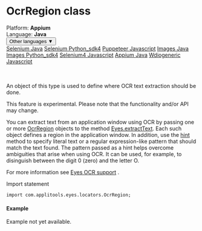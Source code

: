 # OcrRegion class
<div class='platform-bar-container-div'><div class='platform-bar-div'>Platform:  <b> Appium</b>
</div><div class='platform-bar-div'>Language: <b>Java</b></div><div class='dropdown-button-container-div'><button class='sdk-language-dropdown-button'>Other languages ▼</button><div class='dropdown-content'>
<a href='../../selenium/java/ocrregion'>Selenium Java</a>
<a href='../../selenium/python_sdk4/ocrregion'>Selenium Python_sdk4</a>
<a href='../../puppeteer/javascript/ocrregion'>Puppeteer Javascript</a>
<a href='../../images/java/ocrregion'>Images Java</a>
<a href='../../images/python_sdk4/ocrregion'>Images Python_sdk4</a>
<a href='../../selenium4/javascript/ocrregion'>Selenium4 Javascript</a>
<a href='../../appium/java/ocrregion'>Appium Java</a>
<a href='../../wdiogeneric/javascript/ocrregion'>Wdiogeneric Javascript</a>
</div></div><br /><br /></div>




An object of this type is used to define where OCR text extraction should be done.

This feature is experimental. Please note that the functionality and/or API may change.

You can extract text from an application window using OCR by passing one or more [OcrRegion](#) objects to the method [Eyes.extractText](../classes-gen/class_eyes/method-eyes-extracttext-appium-java.html). Each such object defines a region in the application window. In addition, use the [hint](../classes-gen/class_ocrregion/method-ocrregion-hint-appium-java.html) method to specify literal text or a regular expression-like pattern that should match the text found. The pattern passed as a hint helps overcome ambiguities that arise when using OCR. It can be used, for example, to disinguish between the digit 0 (zero) and the letter O.

For more information see [Eyes OCR support](https://applitools.com/docs/features/ocr.html) .

Import statement

    import com.applitools.eyes.locators.OcrRegion;
    	

#### Example


Example not yet available.
